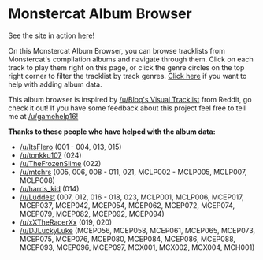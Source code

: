 # Monstercat Album Browser

<p>See the site in action <a href="https://gamehelp16.github.io/monstercat-browser/" target="_blank">here</a>!</p>

<p>On this Monstercat Album Browser, you can browse tracklists from Monstercat's compilation albums and navigate through them. Click on each track to play them right on this page, or click the genre circles on the top right corner to filter the tracklist by track genres. <a href="https://gamehelp16.github.io/monstercat-browser/albumdata.html" target="_blank">Click here</a> if you want to help with adding album data.</p>

<p>This album browser is inspired by <a href="https://www.reddit.com/r/Monstercat/comments/4m0t3q/monstercat_027_cataclysm_bloqs_visual_tracklist/" target="_blank">/u/Bloq's Visual Tracklist</a> from Reddit, go check it out! If you have some feedback about this project feel free to tell me at <a href="https://www.reddit.com/user/gamehelp16/" target="_blank">/u/gamehelp16!</a></p>

<b>Thanks to these people who have helped with the album data:</b>

- <a href="https://www.reddit.com/user/ItsFlero/" target="_blank">/u/ItsFlero</a> (001 - 004, 013, 015)
- <a href="https://www.reddit.com/user/tonkku107/" target="_blank">/u/tonkku107</a> (024)
- <a href="https://www.reddit.com/user/TheFrozenSlime/" target="_blank">/u/TheFrozenSlime</a> (022)
- <a href="https://www.reddit.com/user/mtchrs/" target="_blank">/u/mtchrs</a> (005, 006, 008 - 011, 021, MCLP002 - MCLP005, MCLP007, MCLP008)
- <a href="https://www.reddit.com/user/harris_kid/" target="_blank">/u/harris_kid</a> (014)
- <a href="https://www.reddit.com/user/Luddest/" target="_blank">/u/Luddest</a> (007, 012, 016 - 018, 023, MCLP001, MCLP006, MCEP017, MCEP037, MCEP042, MCEP054, MCEP062, MCEP072, MCEP074, MCEP079, MCEP082, MCEP092, MCEP094)
- <a href="https://www.reddit.com/user/xXTheRacerXx/" target="_blank">/u/xXTheRacerXx</a> (019, 020)
- <a href="https://www.reddit.com/user/DJLuckyLuke/" target="_blank">/u/DJLuckyLuke</a> (MCEP056, MCEP058, MCEP061, MCEP065, MCEP073, MCEP075, MCEP076, MCEP080, MCEP084, MCEP086, MCEP088, MCEP093, MCEP096, MCEP097, MCX001, MCX002, MCX004, MCH001)